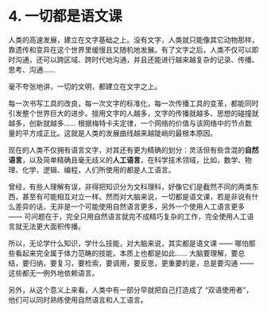 # 4. 一切都是语文课

人类的高速发展，建立在文字基础之上。没有文字，人类就只能像其它动物那样，靠遗传和变异在这个世界里缓慢且又随机地发展。有了文字之后，人类不仅可以即时沟通，还可以跨区域、跨时代地沟通，并且还能进行越来越复杂的记录、传播、思考、沟通…… 

毫不夸张地讲，一切的文明，都建立在文字之上。

每一次书写工具的改良，每一次文字的标准化，每一次传播工具的变革，都能同时引发整个世界巨大的进步。擅用文字的人越多，文字的传播就越多、思想的碰撞就越多，创新就越多……  根据梅特卡夫定律，一个网络的价值与该网络中的节点数量的平方成正比。这就是人类的发展曲线越来越陡峭的最根本原因。

现在的人类不仅拥有语言文字，对其还有更为精确的划分：灵活但有些含混的**自然语言**，以及简单精确且毫无歧义的**人工语言**，在科学技术领域，比如，数学、物理、化学，逻辑、编程，人们所使用的都是人工语言。

曾经，有些人理解有误，非得把知识分为文科理科，好像它们是截然不同的两类东西，甚至有可能相互对立一样。然而对大脑来说，一切都是语文课，若是非说有什么差异的话，无非是一个可能使用自然语言更多，另外一个使用人工语言更多 —— 可问题在于，完全只用自然语言就完不成精巧复杂的工作，完全使用人工语言就无法更大面积传播。

所以，无论学什么知识，学什么技能，对大脑来说，其实都是语文课 —— 哪怕那些看起来完全属于体力范畴的技能，本质上也都是如此…… 大脑要理解，要总结，要归纳，要复习，要检索，要调用，要反思，更重要的是，总是要沟通 —— 这些都无一例外地依赖语言。

另外，从这个意义上来看，人类中有一部分早就把自己打造成了 “双语使用者”，他们可以同时熟练使用自然语言和人工语言。